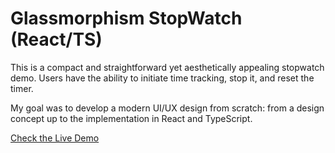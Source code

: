 # Glassmorphism StopWatch (React/TS)

This is a compact and straightforward yet aesthetically appealing stopwatch demo. Users have the ability to initiate time tracking, stop it, and reset the timer.

My goal was to develop a modern UI/UX design from scratch: from a design concept up to the implementation in React and TypeScript.

[Check the Live Demo](https://glassmorphism-stopwatch.vercel.app/)
